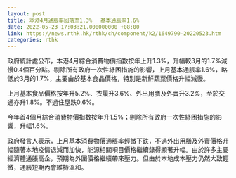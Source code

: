 ```yaml
---
layout: post
title: 本港4月通脹率回落至1.3% 　基本通脹率1.6%
date: 2022-05-23 17:03:21.000000000 +08:00
link: https://news.rthk.hk/rthk/ch/component/k2/1649790-20220523.htm
categories: rthk
---
```


政府統計處公布，本港4月綜合消費物價指數按年上升1.3%，升幅較3月的1.7%減慢0.4個百分點。剔除所有政府一次性紓困措施的影響，上月基本通脹率1.6%，略低於3月的1.7%，主要由於基本食品價格，特別是新鮮蔬菜價格升幅減慢。

上月基本食品價格按年升5.2%、衣履升3.6%、外出用膳及外賣升3.2%，至於交通亦升1.8%。不過住屋跌0.6%。

今年首4個月綜合消費物價指數按年升1.5%；剔除所有政府一次性紓困措施的影響，升幅1.6%。

政府發言人表示，上月基本消費物價通脹率輕微下跌，不過外出用膳及外賣價格升幅隨著本地疫情退減而加快，能源相關項目價格繼續錄得顯著升幅。由於許多主要經濟體通脹高企，預期為外圍價格繼續帶來壓力。但由於本地成本壓力仍然大致輕微，通脹短期內會維持溫和。
